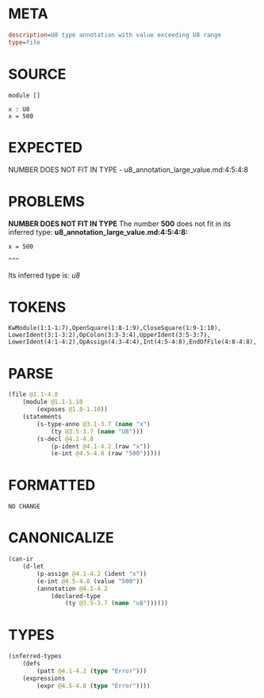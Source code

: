 # META
~~~ini
description=U8 type annotation with value exceeding U8 range
type=file
~~~
# SOURCE
~~~roc
module []

x : U8
x = 500
~~~
# EXPECTED
NUMBER DOES NOT FIT IN TYPE - u8_annotation_large_value.md:4:5:4:8
# PROBLEMS
**NUMBER DOES NOT FIT IN TYPE**
The number **500** does not fit in its inferred type:
**u8_annotation_large_value.md:4:5:4:8:**
```roc
x = 500
```
    ^^^

Its inferred type is:
    _u8_

# TOKENS
~~~zig
KwModule(1:1-1:7),OpenSquare(1:8-1:9),CloseSquare(1:9-1:10),
LowerIdent(3:1-3:2),OpColon(3:3-3:4),UpperIdent(3:5-3:7),
LowerIdent(4:1-4:2),OpAssign(4:3-4:4),Int(4:5-4:8),EndOfFile(4:8-4:8),
~~~
# PARSE
~~~clojure
(file @1.1-4.8
	(module @1.1-1.10
		(exposes @1.8-1.10))
	(statements
		(s-type-anno @3.1-3.7 (name "x")
			(ty @3.5-3.7 (name "U8")))
		(s-decl @4.1-4.8
			(p-ident @4.1-4.2 (raw "x"))
			(e-int @4.5-4.8 (raw "500")))))
~~~
# FORMATTED
~~~roc
NO CHANGE
~~~
# CANONICALIZE
~~~clojure
(can-ir
	(d-let
		(p-assign @4.1-4.2 (ident "x"))
		(e-int @4.5-4.8 (value "500"))
		(annotation @4.1-4.2
			(declared-type
				(ty @3.5-3.7 (name "u8"))))))
~~~
# TYPES
~~~clojure
(inferred-types
	(defs
		(patt @4.1-4.2 (type "Error")))
	(expressions
		(expr @4.5-4.8 (type "Error"))))
~~~
